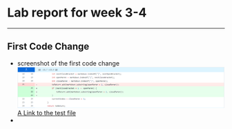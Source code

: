 # Lab report for week 3-4
---
## First Code Change
* screenshot of the first code change
![Image1](1c.PNG)
[A Link to the test file]()
* 
